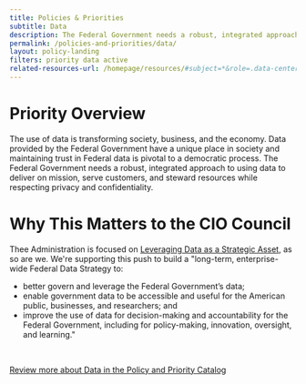 ```yaml
---
title: Policies & Priorities
subtitle: Data
description: The Federal Government needs a robust, integrated approach to using data to deliver on mission, serve customers, and steward resources while respecting privacy and confidentiality.
permalink: /policies-and-priorities/data/
layout: policy-landing
filters: priority data active
related-resources-url: /homepage/resources/#subject=*&role=.data-center-consolidation&status=*
---
```


# Priority Overview #
The use of data is transforming society, business, and the economy. Data provided by the Federal Government have a unique place in society and maintaining trust in Federal data is pivotal to a democratic process. The Federal Government needs a robust, integrated approach to using data to deliver on mission, serve customers, and steward resources while respecting privacy and confidentiality.

# Why This Matters to the CIO Council #
Thee Administration is focused on [Leveraging Data as a Strategic Asset](https://www.performance.gov/CAP/leveragingdata/), as so are we. We're supporting this push to build a "long-term, enterprise-wide Federal Data Strategy to:
- better govern and leverage the Federal Government’s data;
- enable government data to be accessible and useful for the American public, businesses, and researchers; and
- improve the use of data for decision-making and accountability for the Federal Government, including for policy-making, innovation, oversight, and learning."

&nbsp;

[Review more about Data in the Policy and Priority Catalog]({{site.baseurl}}/policies-and-priorities/#subject=*&role=.data&status=*)
